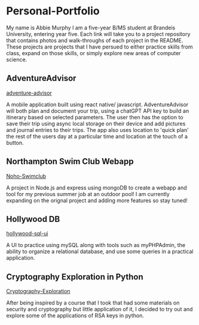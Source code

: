 # Personal-Portfolio
My name is Abbie Murphy I am a five-year B/MS student at Brandeis University, entering year five. Each link will take you to a project repository that contains photos and walk-throughs of each project in the README. These projects are projects that I have persued to either practice skills from class, expand on those skills, or simply explore new areas of computer science. 

## AdventureAdvisor
[adventure-advisor](https://github.com/abigailmurphy/adventure-advisor)

A mobile application built using react native/ javascript. AdventureAdvisor will both plan and document your trip, using a chatGPT API key to build an itinerary based on selected parameters. The user then has the option to save their trip using async local storage on their device and add pictures and journal entries to their trips. The app also uses location to 'quick plan' the rest of the users day at a particular time and location at the touch of a button. 

## Northampton Swim Club Webapp
[Noho-Swimclub](https://github.com/abigailmurphy/Noho-Swimclub)

A project in Node.js and express using mongoDB to create a webapp and tool for my previous summer job at an outdoor pool! I am currently expanding on the orignal project and adding more features so stay tuned!

## Hollywood DB
[hollywood-sql-ui](https://github.com/abigailmurphy/hollywood-sql-ui)

A UI to practice using mySQL along with tools such as myPHPAdmin, the ability to organize a relational database, and use some queries in a practical application.


## Cryptography Exploration in Python
[Cryptography-Exploration](https://github.com/abigailmurphy/Cryptography-Exploration)

After being inspired by a course that I took that had some materials on security and cryptography but little application of it, I decided to try out and explore some of the applications of RSA keys in python.
